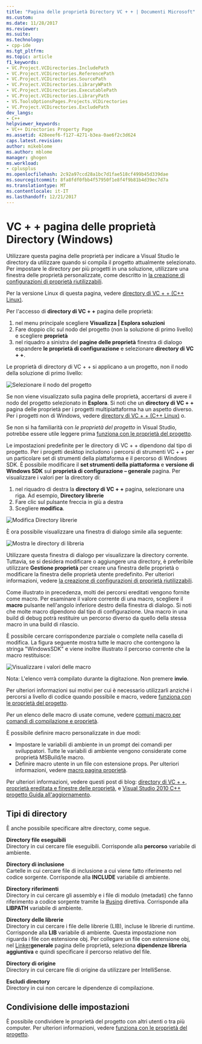 ```yaml
---
title: "Pagina delle proprietà Directory VC + + | Documenti Microsoft"
ms.custom: 
ms.date: 11/28/2017
ms.reviewer: 
ms.suite: 
ms.technology:
- cpp-ide
ms.tgt_pltfrm: 
ms.topic: article
f1_keywords:
- VC.Project.VCDirectories.IncludePath
- VC.Project.VCDirectories.ReferencePath
- VC.Project.VCDirectories.SourcePath
- VC.Project.VCDirectories.LibraryWPath
- VC.Project.VCDirectories.ExecutablePath
- VC.Project.VCDirectories.LibraryPath
- VS.ToolsOptionsPages.Projects.VCDirectories
- VC.Project.VCDirectories.ExcludePath
dev_langs:
- C++
helpviewer_keywords:
- VC++ Directories Property Page
ms.assetid: 428eeef6-f127-4271-b3ea-0ae6f2c3d624
caps.latest.revision: 
author: mikeblome
ms.author: mblome
manager: ghogen
ms.workload:
- cplusplus
ms.openlocfilehash: 2c92a97ccd28a1bc7d1fae518cf499b45d339dae
ms.sourcegitcommit: 8fa8fdf0fbb4f57950f1e8f4f9b81b4d39ec7d7a
ms.translationtype: MT
ms.contentlocale: it-IT
ms.lasthandoff: 12/21/2017
---
```

# <a name="vc-directories-property-page-windows"></a>VC + + pagina delle proprietà Directory (Windows)

Utilizzare questa pagina delle proprietà per indicare a Visual Studio le directory da utilizzare quando si compila il progetto attualmente selezionato. Per impostare le directory per più progetti in una soluzione, utilizzare una finestra delle proprietà personalizzate, come descritto in [la creazione di configurazioni di proprietà riutilizzabili](working-with-project-properties.md#bkmkPropertySheets).

Per la versione Linux di questa pagina, vedere [directory di VC + + (C++ Linux)](../linux/prop-pages/directories-linux.md).   

Per l'accesso di **directory di VC + +** pagina delle proprietà:

1. nel menu principale scegliere **Visualizza | Esplora soluzioni**
1. Fare doppio clic sul nodo del progetto (non la soluzione di primo livello) e scegliere **proprietà**
1. nel riquadro a sinistra del **pagine delle proprietà** finestra di dialogo espandere **le proprietà di configurazione** e selezionare **directory di VC + +**.  

Le proprietà di directory di VC + + si applicano a un progetto, non il nodo della soluzione di primo livello:

![Selezionare il nodo del progetto](media/vcppdir.png "selezionare il nodo del progetto per visualizzare le proprietà di directory di VC + +")

Se non viene visualizzato sulla pagina delle proprietà, accertarsi di avere il nodo del progetto selezionato in **Esplora**. Si noti che un **directory di VC + +** pagina delle proprietà per i progetti multipiattaforma ha un aspetto diverso. Per i progetti non di Windows, vedere [directory di VC + + (C++ Linux)](../linux/prop-pages/directories-linux.md) o. 
 
Se non si ha familiarità con *le proprietà del progetto* in Visual Studio, potrebbe essere utile leggere prima [funziona con le proprietà del progetto](working-with-project-properties.md). 
 
Le impostazioni predefinite per le directory di VC + + dipendono dal tipo di progetto. Per i progetti desktop includono i percorsi di strumenti VC + + per un particolare set di strumenti della piattaforma e il percorso di Windows SDK. È possibile modificare il **set strumenti della piattaforma** e **versione di Windows SDK** sul **proprietà di configurazione – generale** pagina. Per visualizzare i valori per la directory di:

1. nel riquadro di destra la **directory di VC + +** pagina, selezionare una riga. Ad esempio, **Directory librerie**
1. Fare clic sul pulsante freccia in giù a destra
1. Scegliere **modifica**.

![Modifica Directory librerie](media/vcppdir_libdir_edit.png "finestra di dialogo per modificare i percorsi di libreria")

È ora possibile visualizzare una finestra di dialogo simile alla seguente: 

![Mostra le directory di libreria](media/vcppdir_libdir.png "finestra di dialogo per aggiungere o rimuovere i percorsi di libreria")

Utilizzare questa finestra di dialogo per visualizzare la directory corrente. Tuttavia, se si desidera modificare o aggiungere una directory, è preferibile utilizzare **Gestione proprietà** per creare una finestra delle proprietà o modificare la finestra delle proprietà utente predefinito. Per ulteriori informazioni, vedere [la creazione di configurazioni di proprietà riutilizzabili](working-with-project-properties.md#bkmkPropertySheets).

Come illustrato in precedenza, molti dei percorsi ereditati vengono fornite come macro.  Per esaminare il valore corrente di una macro, scegliere il **macro** pulsante nell'angolo inferiore destro della finestra di dialogo. Si noti che molte macro dipendono dal tipo di configurazione. Una macro in una build di debug potrà restituire un percorso diverso da quello della stessa macro in una build di rilascio. 

È possibile cercare corrispondenze parziale o complete nella casella di modifica. La figura seguente mostra tutte le macro che contengono la stringa "WindowsSDK" e viene inoltre illustrato il percorso corrente che la macro restituisce:

![Visualizzare i valori delle macro](media/vcppdir_libdir_macros.png "finestra di dialogo per modificare le macro")

Nota: L'elenco verrà compilato durante la digitazione. Non premere **invio**.

Per ulteriori informazioni sui motivi per cui è necessario utilizzarli anziché i percorsi a livello di codice quando possibile e macro, vedere [funziona con le proprietà del progetto](../ide/working-with-project-properties.md#bkmkPropertiesVersusMacros). 

Per un elenco delle macro di usate comune, vedere [comuni macro per comandi di compilazione e proprietà](https://docs.microsoft.com/en-us/cpp/ide/common-macros-for-build-commands-and-properties).

È possibile definire macro personalizzate in due modi:
-   Impostare le variabili di ambiente in un prompt dei comandi per sviluppatori. Tutte le variabili di ambiente vengono considerate come proprietà MSBuild/le macro.
-   Definire macro utente in un file con estensione props. Per ulteriori informazioni, vedere [macro pagina proprietà](working-with-project-properties.md#bkmkPropertiesVersusMacros). 

Per ulteriori informazioni, vedere questi post di blog: [directory di VC + +](http://blogs.msdn.com/b/vsproject/archive/2009/07/07/vc-directories.aspx), [proprietà ereditata e finestre delle proprietà](http://blogs.msdn.com/b/vsproject/archive/2009/06/23/inherited-properties-and-property-sheets.aspx), e [Visual Studio 2010 C++ progetto Guida all'aggiornamento](http://blogs.msdn.com/b/vcblog/archive/2010/03/02/visual-studio-2010-c-project-upgrade-guide.aspx).  
  
## <a name="directory-types"></a>Tipi di directory

È anche possibile specificare altre directory, come segue.  
  
**Directory file eseguibili**  
Directory in cui cercare file eseguibili. Corrisponde alla **percorso** variabile di ambiente.

**Directory di inclusione**  
Cartelle in cui cercare file di inclusione a cui viene fatto riferimento nel codice sorgente. Corrisponde alla **INCLUDE** variabile di ambiente.

**Directory riferimenti**  
 Directory in cui cercare gli assembly e i file di modulo (metadati) che fanno riferimento a codice sorgente tramite la [#using](../preprocessor/hash-using-directive-cpp.md) direttiva. Corrisponde alla **LIBPATH** variabile di ambiente.

**Directory delle librerie**  
Directory in cui cercare i file delle librerie (LIB), incluse le librerie di runtime. Corrisponde alla **LIB** variabile di ambiente. Questa impostazione non riguarda i file con estensione obj. Per collegare un file con estensione obj, nel [Linker](../ide/linker-property-pages.md)**generale** pagina delle proprietà, seleziona **dipendenze libreria aggiuntiva** e quindi specificare il percorso relativo del file.

**Directory di origine**  
Directory in cui cercare file di origine da utilizzare per IntelliSense.

**Escludi directory**  
Directory in cui non cercare le dipendenze di compilazione.

## <a name="sharing-the-settings"></a>Condivisione delle impostazioni

È possibile condividere le proprietà del progetto con altri utenti o tra più computer. Per ulteriori informazioni, vedere [funziona con le proprietà del progetto](../ide/working-with-project-properties.md).

